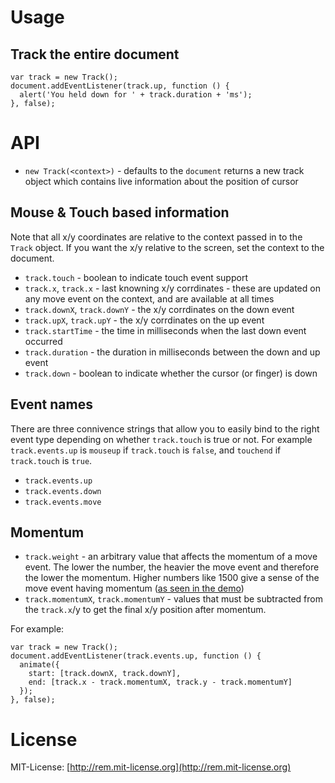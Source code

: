 # Usage

## Track the entire document

    var track = new Track();
    document.addEventListener(track.up, function () {
      alert('You held down for ' + track.duration + 'ms');
    }, false);

# API

* `new Track(<context>)` - defaults to the `document` returns a new track object which contains live information about the position of cursor

## Mouse & Touch based information

Note that all x/y coordinates are relative to the context passed in to the `Track` object. If you want the x/y relative to the screen, set the context to the document.

* `track.touch` - boolean to indicate touch event support
* `track.x`, `track.x` - last knowning x/y corrdinates - these are updated on any move event on the context, and are available at all times
* `track.downX`, `track.downY` - the x/y corrdinates on the down event
* `track.upX`, `track.upY` - the x/y corrdinates on the up event
* `track.startTime` - the time in milliseconds when the last down event occurred
* `track.duration` - the duration in milliseconds between the down and up event
* `track.down` - boolean to indicate whether the cursor (or finger) is down

## Event names

There are three connivence strings that allow you to easily bind to the right event type depending on whether `track.touch` is true or not. For example `track.events.up` is `mouseup` if `track.touch` is `false`, and `touchend` if `track.touch` is `true`.

* `track.events.up`
* `track.events.down`
* `track.events.move`

## Momentum

* `track.weight` - an arbitrary value that affects the momentum of a move event. The lower the number, the heavier the move event and therefore the lower the momentum. Higher numbers like 1500 give a sense of the move event having momentum ([as seen in the demo](http://remy.github.com/track/))
* `track.momentumX`, `track.momentumY` - values that must be subtracted from the `track.x`/y to get the final x/y position after momentum.

For example:

    var track = new Track();
    document.addEventListener(track.events.up, function () {
      animate({
        start: [track.downX, track.downY],
        end: [track.x - track.momentumX, track.y - track.momentumY]
      });
    }, false);


# License

MIT-License: [http://rem.mit-license.org](http://rem.mit-license.org)
